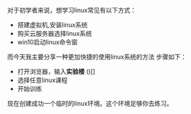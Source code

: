 对于初学者来说，想学习linux常见有以下方式：
- 搭建虚拟机,安装linux系统
- 购买云服务器选择linux系统
- win10启动linux命令窗

而今天我主要分享一种更加快捷的使用linux系统的方法
步骤如下：
- 打开浏览器，输入**实验楼**
()[]
- 选择任意linux课程
- 开始训练

现在创建成功一个临时的linux环境。这个环境足够你去练习。
